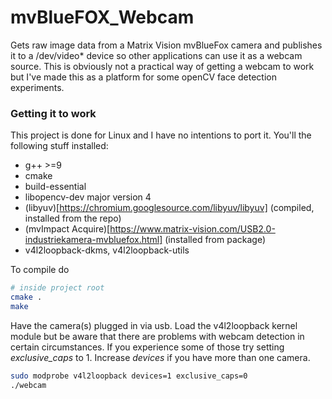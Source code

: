 # mvBlueFOX_Webcam

Gets raw image data from a Matrix Vision mvBlueFox camera and publishes it to a /dev/video* device so other applications can use it as a webcam source. This is obviously not a practical way of getting a webcam to work but I've made this as a platform for some openCV face detection experiments.

### Getting it to work

This project is done for Linux and I have no intentions to port it. You'll the following stuff installed:

- g++ >=9 
- cmake 
- build-essential 
- libopencv-dev major version 4
- (libyuv)[https://chromium.googlesource.com/libyuv/libyuv] (compiled, installed from the repo)
- (mvImpact Acquire)[https://www.matrix-vision.com/USB2.0-industriekamera-mvbluefox.html] (installed from package)
- v4l2loopback-dkms, v4l2loopback-utils

To compile do

```bash
# inside project root
cmake .
make
```

Have the camera(s) plugged in via usb. Load the v4l2loopback kernel module but be aware that there are problems with webcam detection in certain circumstances. If you experience some of those try setting *exclusive_caps* to 1.
Increase *devices* if you have more than one camera.

```bash
sudo modprobe v4l2loopback devices=1 exclusive_caps=0 
./webcam
```


